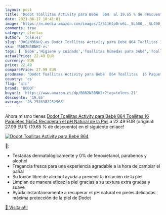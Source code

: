 ```yaml
---
layout: post
title: 'Dodot Toallitas Activity para Bebé  864  al 19.65 % de descuento'
date: 2021-06-17 10:41:01
image: 'https://m.media-amazon.com/images/I/511K4pOrw6L._SL500_._SL400_.jpg'
comments: true
category: ofertas
author: 'tole.es'
slug: 'B082N3BNH2-es Dodot Toallitas Activity para Bebé 864 Toallitas 16...'
sku: 'B082N3BNH2-es'
tags: [ 'Bebé','Higiene y cuidado','Toallitas húmedas para bebé','Toallitas y accesorios para bebé','bebé','dodot', ]
actualPrice: 22.49 EUR
currency: EUR
price: 22.49
comparePrice: 27.99 EUR
prodname: 'Dodot Toallitas Activity para Bebé  864 Toallitas  16 Paquetes  16x54   Recuperan el pH Natural de la Piel'
country: 'es'
flag: '🇪🇸'
brand: 'DODOT'
buyurl: 'https://www.amazon.es/dp/B082N3BNH2/?tag=tolees-21'
descuento: '19.65'
average: '26.2516382252565'
---
```


Ahora mismo tienes [Dodot Toallitas Activity para Bebé  864 Toallitas  16 Paquetes  16x54   Recuperan el pH Natural de la Piel](https://www.amazon.es/dp/B082N3BNH2/?tag=tolees-21) a 22.49 EUR (original: 27.99 EUR) (19.65 %  de descuento) en el siguiente enlace!

[![Dodot Toallitas Activity para Bebé  864 ](https://m.media-amazon.com/images/I/511K4pOrw6L._SL500_._SL400_.jpg)](https://www.amazon.es/dp/B082N3BNH2/?tag=tolees-21)

🔎:

- Testadas dermatológicamente y 0% de fenoxietanol, parabenos y alcohol
- Fragancia fresca para una experiencia agradable a la hora de cambiar el pañal
- Su loción libre de alcohol ayuda a prevenir la irritación de la piel
- Limpian de manera eficaz la piel gracias a su textura extra gruesa y suave
- Ayuda instantáneamente a recuperar el pH natural en pieles delicadas: máxima protección de la piel de Dodot

[🛒 Visítala!!!](https://www.amazon.es/dp/B082N3BNH2/?tag=tolees-21)
